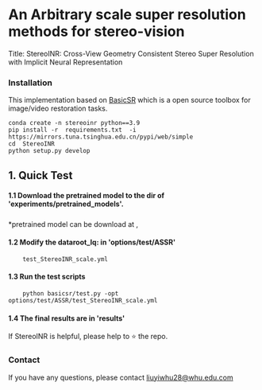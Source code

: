 # An Arbitrary scale super resolution methods for stereo-vision
Title: StereoINR: Cross-View Geometry Consistent Stereo Super Resolution with Implicit Neural Representation

### Installation
This implementation based on [BasicSR](https://github.com/xinntao/BasicSR) which is a open source toolbox for image/video restoration tasks.
    
    conda create -n stereoinr python==3.9
    pip install -r  requirements.txt  -i https://mirrors.tuna.tsinghua.edu.cn/pypi/web/simple
    cd  StereoINR
    python setup.py develop
            
## 1. Quick Test 
#### 1.1 Download the pretrained model to the dir of 'experiments/pretrained_models'.
#####
   *pretrained model can be download at ,
       
#### 1.2 Modify the dataroot_lq: in  'options/test/ASSR'
        test_StereoINR_scale.yml

#### 1.3 Run the test scripts 
        python basicsr/test.py -opt options/test/ASSR/test_StereoINR_scale.yml
#### 1.4 The final results are in 'results'

If StereoINR is helpful, please help to ⭐ the repo.

### Contact

If you have any questions, please contact liuyiwhu28@whu.edu.com
 

    
    
    
    
        
